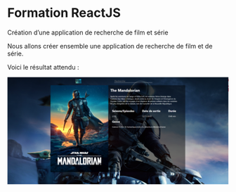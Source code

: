 # Formation ReactJS

Création d’une application de recherche de film et série

Nous allons créer ensemble une application de recherche de film et de série.

Voici le résultat attendu :

![App](capture-app.PNG)
